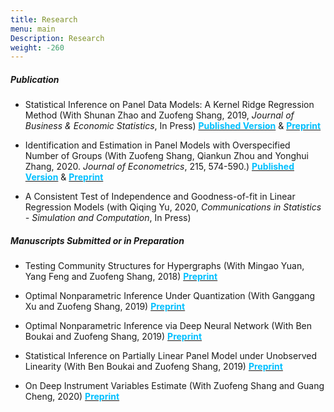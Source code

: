 ```yaml
---
title: Research
menu: main
Description: Research
weight: -260
---
```

##### Publication


- Statistical Inference on Panel Data Models: A Kernel Ridge Regression Method (With Shunan Zhao and Zuofeng Shang, 2019, <i>Journal of Business & Economic Statistics</i>, In Press) <a href="https://amstat.tandfonline.com/doi/abs/10.1080/07350015.2019.1660176?journalCode=ubes20#.XZJLoUZKiHs
" target="_blank"><span style="color:#00BFFF">**Published Version**</span></a> & <a href="https://www.dropbox.com/s/7p8xpjisgbqa52n/ZLS2018_JBES_All.pdf?dl=0
" target="_blank"><span style="color:#00BFFF">**Preprint**</span></a>


- Identification and Estimation in Panel Models with Overspecified Number of Groups (With Zuofeng Shang, Qiankun Zhou and Yonghui Zhang, 2020. <i>Journal of Econometrics</i>, 215, 574-590.) <a href="https://www.sciencedirect.com/science/article/abs/pii/S0304407619302118" target="_blank"><span style="color:#00BFFF">**Published Version**</span></a> & <a href="https://www.dropbox.com/s/3plhifghgqcyn20/Revision_3ndRound_09232019_Final.pdf?dl=0
" target="_blank"><span style="color:#00BFFF">**Preprint**</span></a>

- A Consistent Test of Independence and Goodness-of-fit in Linear Regression Models  (with Qiqing Yu, 2020,   <i>Communications in Statistics - Simulation and Computation</i>, In Press)



##### Manuscripts Submitted or in Preparation


- Testing Community Structures for Hypergraphs (With Mingao Yuan, Yang Feng and Zuofeng Shang, 2018) <a href="https://arxiv.org/abs/1810.04617
" target="_blank"><span style="color:#00BFFF">**Preprint**</span></a>


- Optimal Nonparametric Inference Under Quantization (With Ganggang Xu and Zuofeng Shang, 2019)  <a href="https://arxiv.org/abs/1901.08571" target="_blank"><span style="color:#00BFFF">**Preprint**</span></a>

- Optimal Nonparametric Inference via Deep Neural Network (With Ben Boukai and Zuofeng Shang, 2019) <a href="https://arxiv.org/abs/1902.01687" target="_blank"><span style="color:#00BFFF">**Preprint**</span></a>

- Statistical Inference on Partially Linear Panel Model under Unobserved Linearity (With Ben Boukai and Zuofeng Shang, 2019) <a href="https://arxiv.org/abs/1911.08830" target="_blank"><span style="color:#00BFFF">**Preprint**</span></a>

- On Deep Instrument Variables Estimate (With Zuofeng Shang and Guang Cheng, 2020) <a href="https://arxiv.org/abs/2004.14954" target="_blank"><span style="color:#00BFFF">**Preprint**</span></a>